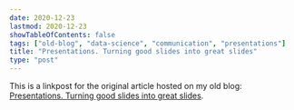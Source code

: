 ```yaml
---
date: 2020-12-23
lastmod: 2020-12-23
showTableOfContents: false
tags: ["old-blog", "data-science", "communication", "presentations"]
title: "Presentations. Turning good slides into great slides"
type: "post"
---
```


This is a linkpost for the original article hosted on my old blog: [Presentations. Turning good slides into great slides](https://lovkush-a.github.io/data%20science/communication/2020/12/23/demoday.html). 